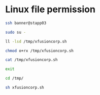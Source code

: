 # Linux file permission
```bash
ssh banner@stapp03

sudo su -

ll -lsd /tmp/xfusioncorp.sh

chmod o+rx /tmp/xfusioncorp.sh

cat /tmp/xfusioncorp.sh

exit

cd /tmp/

sh xfusioncorp.sh
```